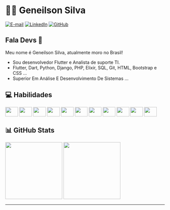 # 👨‍💻 Geneilson Silva

[![E-mail](https://img.shields.io/badge/-Email-000?style=for-the-badge&logo=microsoft-outlook&logoColor=007BFF)](mailto:geneilsonoliveira2002@gmail.com)
[![LinkedIn](https://img.shields.io/badge/-LinkedIn-000?style=for-the-badge&logo=linkedin&logoColor=30A3DC)](https://www.linkedin.com/in/geneilsonsilva/)
[![GitHub](https://img.shields.io/badge/GitHub-100000?style=for-the-badge&logo=github&logoColor=white)](https://github.com/geneilson7)

## Fala Devs 👋

Meu nome é Geneilson Silva, atualmente moro no Brasil!

- Sou desenvolvedor Flutter e Analista de suporte TI.
- Flutter, Dart, Python, Django, PHP, Elixir, SQL, Git, HTML, Bootstrap e CSS ...
- Superior Em Análise E Desenvolvimento De Sistemas ...

## 💻 Habilidades

<div>
     <img align="center" height="30" width="40" src="https://cdn.jsdelivr.net/gh/devicons/devicon@latest/icons/flutter/flutter-original.svg"/>
     <img align="center" height="30" width="40" src="https://cdn.jsdelivr.net/gh/devicons/devicon@latest/icons/dart/dart-original.svg"/>
     <img align="center" height="30" width="40" src="https://cdn.jsdelivr.net/gh/devicons/devicon@latest/icons/python/python-original.svg"/>
     <img align="center" height="30" width="40" src="https://cdn.jsdelivr.net/gh/devicons/devicon@latest/icons/django/django-plain.svg"/>
     <img align="center" height="30" width="40" src="https://cdn.jsdelivr.net/gh/devicons/devicon@latest/icons/php/php-original.svg"/>     
     <img align="center" height="30" width="40" src="https://cdn.jsdelivr.net/gh/devicons/devicon@latest/icons/elixir/elixir-original.svg"/>
     <img align="center" height="30" width="40" src="https://cdn.jsdelivr.net/gh/devicons/devicon@latest/icons/sqldeveloper/sqldeveloper-original.svg"/>
     <img align="center" height="30" width="40" src="https://cdn.jsdelivr.net/gh/devicons/devicon@latest/icons/git/git-original.svg"/>
     <img align="center" height="30" width="40" src="https://cdn.jsdelivr.net/gh/devicons/devicon@latest/icons/html5/html5-original.svg"/>
     <img align="center" height="30" width="40" src="https://cdn.jsdelivr.net/gh/devicons/devicon@latest/icons/bootstrap/bootstrap-original.svg"/>
     <img align="center" height="30" width="40" src="https://cdn.jsdelivr.net/gh/devicons/devicon@latest/icons/css3/css3-original.svg"/>
</div>

## 📊 GitHub Stats

<div>
     <img height="180em" src="https://github-readme-stats.vercel.app/api?username=Geneilson7&show_icons=true&theme=tokyonight"/>
     <img height="180em" src="https://github-readme-stats.vercel.app/api/top-langs/?username=Geneilson7&layout=compact&theme=tokyonight"/>
</div>

---
